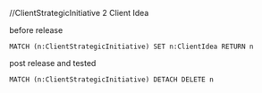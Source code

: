 //ClientStrategicInitiative 2 Client Idea


before release
~~~
MATCH (n:ClientStrategicInitiative) SET n:ClientIdea RETURN n
~~~

post release and tested
~~~
MATCH (n:ClientStrategicInitiative) DETACH DELETE n
~~~